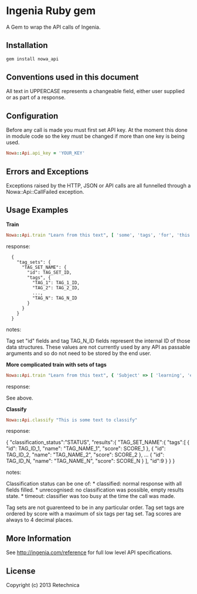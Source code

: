 
# Ingenia Ruby gem

A Gem to wrap the API calls of Ingenia.


## Installation
```sh
gem install nowa_api
```



## Conventions used in this document 

All text in UPPERCASE represents a changeable field, either user supplied or as part of a response.




## Configuration

Before any call is made you must first set API key. At the moment this done in module code so the key must be changed if more than one key is being used.

```ruby
Nowa::Api.api_key = 'YOUR_KEY'
```



## Errors and Exceptions

Exceptions raised by the HTTP, JSON or API calls are all funnelled through a Nowa::Api::CallFailed exception.




## Usage Examples

**Train**

```ruby
Nowa::Api.train "Learn from this text", [ 'some', 'tags', 'for', 'this', 'text' ]
```

response:

```plaintext
  { 
    "tag_sets": {
      "TAG_SET_NAME": {
        "id": TAG_SET_ID,
        "tags", { 
          "TAG_1": TAG_1_ID, 
          "TAG_2": TAG_2_ID, 
          ..., 
          "TAG_N": TAG_N_ID 
        }
      }
    }
  }
```

notes:
  
  Tag set "id" fields and tag TAG_N_ID fields represent the internal ID of those data structures. These
  values are not currently used by any API as passable arguments and so do not need to be stored by the
  end user.



**More complicated train with sets of tags**

```ruby
Nowa::Api.train "Learn from this text", { 'Subject' => [ 'learning', 'examples' ], 'Category' => [ 'help' ] }
```

response:
  
  See above.


**Classify**

```ruby
Nowa::Api.classify "This is some text to classify"
```

response:   

  {
    "classification_status":"STATUS",
    "results":{
      "TAG_SET_NAME":{
        "tags":[
          { "id": TAG_ID_1, "name": "TAG_NAME_1", "score": SCORE_1 },
          { "id": TAG_ID_2, "name": "TAG_NAME_2", "score": SCORE_2 },
          ...
          { "id": TAG_ID_N, "name": "TAG_NAME_N", "score": SCORE_N }
        ],
        "id":9
      }
    }
  }

notes:
  
  Classification status can be one of:
    * classified: normal response with all fields filled.
    * unrecognised: no classification was possible, empty results state.
    * timeout: classifier was too busy at the time the call was made.

  Tag sets are not guarenteed to be in any particular order.
  Tag set tags are ordered by score with a maximum of six tags per tag set.
  Tag scores are always to 4 decimal places.
  



## More Information

See http://ingenia.com/reference for full low level API specifications.



## License

Copyright (c) 2013 Retechnica
